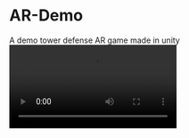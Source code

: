 # AR-Demo
A demo tower defense AR game made in unity
<video src="https://github.com/tarush-r/AR-Demo/blob/master/ARVR%20DEMO.mp4"></video>
